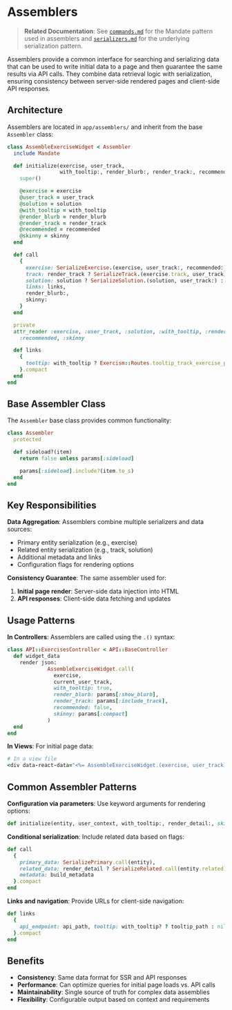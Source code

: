 # Assemblers

> **Related Documentation**: See [`commands.md`](./commands.md) for the Mandate pattern used in assemblers and [`serializers.md`](./serializers.md) for the underlying serialization pattern.

Assemblers provide a common interface for searching and serializing data that can be used to write initial data to a page and then guarantee the same results via API calls. They combine data retrieval logic with serialization, ensuring consistency between server-side rendered pages and client-side API responses.

## Architecture

Assemblers are located in `app/assemblers/` and inherit from the base `Assembler` class:

```ruby
class AssembleExerciseWidget < Assembler
  include Mandate

  def initialize(exercise, user_track,
                 with_tooltip:, render_blurb:, render_track:, recommended:, skinny:, solution: nil)
    super()

    @exercise = exercise
    @user_track = user_track
    @solution = solution
    @with_tooltip = with_tooltip
    @render_blurb = render_blurb
    @render_track = render_track
    @recommended = recommended
    @skinny = skinny
  end

  def call
    {
      exercise: SerializeExercise.(exercise, user_track:, recommended:),
      track: render_track ? SerializeTrack.(exercise.track, user_track) : nil,
      solution: solution ? SerializeSolution.(solution, user_track:) : nil,
      links: links,
      render_blurb:,
      skinny:
    }
  end

  private
  attr_reader :exercise, :user_track, :solution, :with_tooltip, :render_blurb, :render_track,
    :recommended, :skinny

  def links
    {
      tooltip: with_tooltip ? Exercism::Routes.tooltip_track_exercise_path(exercise.track, exercise) : nil
    }.compact
  end
end
```

## Base Assembler Class

The `Assembler` base class provides common functionality:

```ruby
class Assembler
  protected

  def sideload?(item)
    return false unless params[:sideload]

    params[:sideload].include?(item.to_s)
  end
end
```

## Key Responsibilities

**Data Aggregation**: Assemblers combine multiple serializers and data sources:

- Primary entity serialization (e.g., exercise)
- Related entity serialization (e.g., track, solution)
- Additional metadata and links
- Configuration flags for rendering options

**Consistency Guarantee**: The same assembler used for:

1. **Initial page render**: Server-side data injection into HTML
2. **API responses**: Client-side data fetching and updates

## Usage Patterns

**In Controllers**: Assemblers are called using the `.()` syntax:

```ruby
class API::ExercisesController < API::BaseController
  def widget_data
    render json:
             AssembleExerciseWidget.call(
               exercise,
               current_user_track,
               with_tooltip: true,
               render_blurb: params[:show_blurb],
               render_track: params[:include_track],
               recommended: false,
               skinny: params[:compact]
             )
  end
end
```

**In Views**: For initial page data:

```ruby
# In a view file
<div data-react-data="<%= AssembleExerciseWidget.(exercise, user_track, options).to_json %>">
```

## Common Assembler Patterns

**Configuration via parameters**: Use keyword arguments for rendering options:

```ruby
def initialize(entity, user_context, with_tooltip:, render_detail:, skinny: false)
```

**Conditional serialization**: Include related data based on flags:

```ruby
def call
  {
    primary_data: SerializePrimary.call(entity),
    related_data: render_detail ? SerializeRelated.call(entity.related) : nil,
    metadata: build_metadata
  }.compact
end
```

**Links and navigation**: Provide URLs for client-side navigation:

```ruby
def links
  {
    api_endpoint: api_path, tooltip: with_tooltip? ? tooltip_path : nil
  }.compact
end
```

## Benefits

- **Consistency**: Same data format for SSR and API responses
- **Performance**: Can optimize queries for initial page loads vs. API calls
- **Maintainability**: Single source of truth for complex data assemblies
- **Flexibility**: Configurable output based on context and requirements
